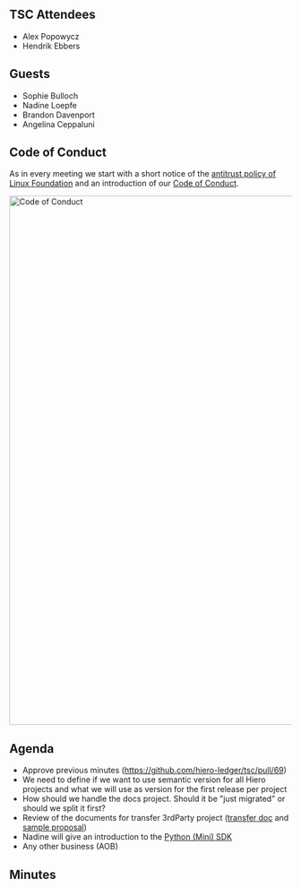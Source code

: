 ## TSC Attendees

- Alex Popowycz
- Hendrik Ebbers

## Guests

- Sophie Bulloch
- Nadine Loepfe
- Brandon Davenport
- Angelina Ceppaluni

## Code of Conduct

As in every meeting we start with a short notice of the [antitrust policy of Linux Foundation](https://www.linuxfoundation.org/legal/antitrust-policy)
and an introduction of our [Code of Conduct](https://www.lfdecentralizedtrust.org/code-of-conduct).

<img width="945" alt="Code of Conduct" src="https://github.com/user-attachments/assets/3a187bc9-65ae-461e-bb46-7ce0db8e32cf">

## Agenda

- Approve previous minutes (https://github.com/hiero-ledger/tsc/pull/69)
- We need to define if we want to use semantic version for all Hiero projects and what we will use as version for the first release per project
- How should we handle the docs project. Should it be "just migrated" or should we split it first?
- Review of the documents for transfer 3rdParty project ([transfer doc](https://github.com/hiero-ledger/hiero/blob/main/howto-transfer.md) and [sample proposal](https://github.com/hiero-ledger/tsc/issues/67))
- Nadine will give an introduction to the [Python (Mini) SDK](https://github.com/nadineloepfe/hedera_sdk_python)
- Any other business (AOB)

## Minutes
